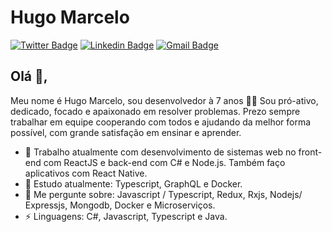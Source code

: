 # Hugo Marcelo 
[![Twitter Badge](https://img.shields.io/badge/-Twitter-1ca0f1?style=flat-square&labelColor=1ca0f1&logo=twitter&logoColor=white&link=https://twitter.com/zhugom)](https://twitter.com/zhugom) [![Linkedin Badge](https://img.shields.io/badge/-Linkedin-blue?style=flat-square&logo=Linkedin&logoColor=white&link=https://www.linkedin.com/in/hugo-marcelo-dev/)](https://www.linkedin.com/in/hugo-marcelo-dev/)
[![Gmail Badge](https://img.shields.io/badge/-Gmail-c14438?style=flat-square&logo=Gmail&logoColor=white&link=mailto:hugomarcelo91@gmail.com)](mailto:hugomarcelo91@gmail.com)

## Olá 👋, 
Meu nome é Hugo Marcelo, sou desenvolvedor à 7 anos 👨‍💻 Sou pró-ativo, dedicado, focado e apaixonado em resolver problemas. Prezo sempre trabalhar em equipe cooperando com todos e ajudando da melhor forma possível, com grande satisfação em ensinar e aprender.

- 🔭 Trabalho atualmente com desenvolvimento de sistemas web no front-end com ReactJS e back-end com C# e Node.js. Também faço aplicativos com React Native.
- 🌱 Estudo atualmente: Typescript, GraphQL e Docker.
- 💬 Me pergunte sobre: Javascript / Typescript, Redux, Rxjs, Nodejs/ Expressjs, Mongodb, Docker e Microserviços.
- ⚡ Linguagens: C#, Javascript, Typescript e Java.
